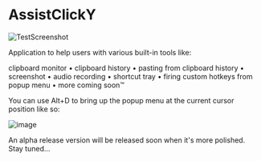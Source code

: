 # AssistClickY

![TestScreenshot](https://github.com/DiamondScythe/AssistClickY/assets/91442924/c2234e55-6f7f-49b9-9736-b05c99a61261)

Application to help users with various built-in tools like:

clipboard monitor •	clipboard history •	pasting from clipboard history •	screenshot •	audio recording •	shortcut tray •	firing custom hotkeys from popup menu •	more coming soon™

You can use Alt+D to bring up the popup menu at the current cursor position like so:

![image](https://github.com/DiamondScythe/AssistClickY/assets/91442924/854232a0-8daf-4174-9366-fdcfba051fb6)

An alpha release version will be released soon when it's more polished. Stay tuned...
